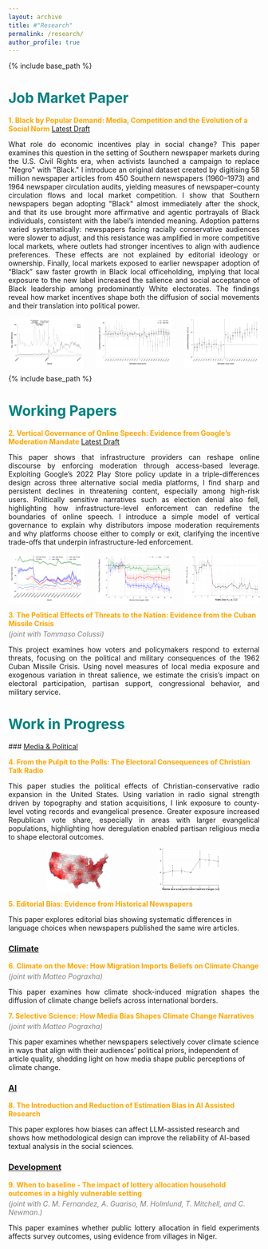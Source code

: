 ```yaml
---
layout: archive
title: #"Research"
permalink: /research/
author_profile: true
---
```


{% include base_path %}
<h1 style="font-size: 2em; font-weight: bold; color: teal;">Job Market Paper</h1>

<span style="color: orange;"><b>1. Black by Popular Demand: Media, Competition and the Evolution of a Social Norm</b></span> [Latest Draft](https://www.dropbox.com/scl/fi/5rc12c27n73s4t93m2rrt/Black-by-Popular-Demand-Media-Competition-and-the-Evolution-of-a-Social-Norm.pdf?rlkey=v18efnxlps72bwb59faut65qo&dl=0)

<p style="text-align: justify;">
What role do economic incentives play in social change? This paper examines this question in the setting of Southern newspaper markets during the U.S. Civil Rights era, when activists launched a campaign to replace "Negro" with "Black." I introduce an original dataset created by digitising 58 million newspaper articles from 450 Southern newspapers (1960–1973) and 1964 newspaper circulation audits, yielding measures of newspaper–county circulation flows and local market competition. I show that Southern newspapers began adopting "Black" almost immediately after the shock, and that its use brought more affirmative and agentic portrayals of Black individuals, consistent with the label’s intended meaning. Adoption patterns varied systematically: newspapers facing racially conservative audiences were slower to adjust, and this resistance was amplified in more competitive local markets, where outlets had stronger incentives to align with audience preferences. These effects are not explained by editorial ideology or ownership. Finally, local markets exposed to earlier newspaper adoption of “Black” saw faster growth in Black local officeholding, implying that local exposure to the new label increased the salience and social acceptance of Black leadership among predominantly White electorates. The findings reveal how market incentives shape both the diffusion of social movements and their translation into political power.


<!-- What role do economic incentives play in social change? I study how media, responding to market pressures, shapes the evolution of an identity-based norm. Leveraging an exogenous shift in language preferences for the term 'Black' instead of 'Negro,' triggered by Black Civil Rights leaders in the mid-1960s, I examine what drives local newspapers' responses. I introduce an original dataset created by digitising 58 million newspaper articles from 450 Southern newspapers (1960–1973) and 1964 newspaper circulation audits, yielding measures of newspaper–county circulation flows and local market competition. First, I show that diffusion of the "Black" label in US Southern newspapers began immediately after this shock and that when the "Black" label is adopted, media representation of Black entities is immediately and persistently aligned with the identity intended by the "Black" campaign leaders. I then provide evidence that newspapers' demand-side exposure to White racial conservatism predicts both lower and slower adjustment to the new label, and that this effect is exacerbated by the intensity of local newspaper market competition. I show that the effect is not driven by local journalists, editors or companies' policies. Finally, I show that counties whose papers embraced “Black” earlier, in areas covered by Section 5 of the Voting Rights Act, experienced significantly faster growth in Black local officeholding between 1966 and 1974, suggesting that symbolic shifts in white-oriented media translated into tangible gains in Black political incorporation. This paper highlights how economic incentives within media markets can slow the diffusion of evolving norms, particularly when these norms challenge entrenched attitudes within the majority. -->
</p>

<p style="display: flex; justify-content: space-between;">
  <img src="/images/race_dict_monthly_pres.svg" alt="Race Dictionary Monthly" style="width: 30%;">
  <img src="/images/V589_event_Q1_Q4.svg" alt="Event Study Q1-Q4" style="width: 30%;">
 <img src="/images/ES - pos_agency_pos_sent_Local.svg" alt="Race Dictionary Monthly" style="width: 30%;">
</p>


{% include base_path %}
<h1 style="font-size: 2em; font-weight: bold; color: teal;">Working Papers</h1>

<span style="color: orange;"><b>2. Vertical Governance of Online Speech: Evidence from Google’s Moderation Mandate</b></span> [Latest Draft](https://www.dropbox.com/scl/fi/4syz4glhavu1o07lmroey/0.-Vertical-Governance-of-Online-Speech.pdf?rlkey=wn1w7um4q8xx11ceqdgp9zlt9&dl=0)

<p style="text-align: justify;">
This paper shows that infrastructure providers can reshape online discourse by enforcing moderation through access-based leverage. Exploiting Google’s 2022 Play Store policy update in a triple-differences design across three alternative social media platforms, I find sharp and persistent declines in threatening content, especially among high-risk users. Politically sensitive narratives such as election denial also fell, highlighting how infrastructure-level enforcement can redefine the boundaries of online speech. I introduce a simple model of vertical governance to explain why distributors impose moderation requirements and why platforms choose either to comply or exit, clarifying the incentive trade-offs that underpin infrastructure-led enforcement.

<!-- This paper provides the first causal evidence that upstream infrastructure providers can reshape social media discourse by enforcing content moderation through access-based leverage. I develop a simple vertical governance model showing how a distributor trades off scandal risk and enforcement costs when setting moderation thresholds, and how platforms decide whether to comply or exit. Guided by this framework, I exploit a 2022 update to Google’s Play Store policy requiring stricter removal of violent threats and misinformation, along with variation in platform exposure across three similar 'Alt-Tech' social media platforms, within a triple-differences design. Using a novel panel of over 28 million posts from 62,000 users, I find that threatening content declined sharply and persistently on the exposed platforms, particularly among high-risk users. These effects are not explained by user self-censorship, public awareness, contemporaneous events, or selective data loss. I also document significant reductions in lawful but politically sensitive narratives, including election denial and January 6 insurrection commentary. The findings show how infrastructure-level enforcement can durably alter the boundaries of permissible speech across platforms, contributing to literatures on platform governance, vertical restraints in digital markets, and the institutional foundations of online discourse. -->
</p>

<p style="display: flex; justify-content: space-between;">
  <img src="/images/paper2/Image1.svg" alt="" style="width: 30%;">
  <img src="/images/paper2/Image2.svg" alt="" style="width: 30%;">
 <img src="/images/paper2/Image3.svg" alt="" style="width: 30%;">
</p>


<p style="font-weight: bold; color: orange;">
3. The Political Effects of Threats to the Nation: Evidence from the Cuban Missile Crisis
</p>
<p style="color: grey; font-style: italic; margin-top: -10px;">
(joint with <a href="https://sites.google.com/site/colussitom/" style="color: grey; text-decoration: none;">Tommaso Colussi</a>)
</p>

<p style="text-align: justify;">
This project examines how voters and policymakers respond to external threats, focusing on the political and military consequences of the 1962 Cuban Missile Crisis. Using novel measures of local media exposure and exogenous variation in threat salience, we estimate the crisis’s impact on electoral participation, partisan support, congressional behavior, and military service.
</p>



<h1 style="font-size: 2em; font-weight: bold; color: teal;">Work in Progress</h1>
### <u>Media & Political</u>

<span style="color: orange;"><b>4. From the Pulpit to the Polls: The Electoral Consequences of Christian Talk Radio</b></span>

<p style="text-align: justify;">
This paper studies the political effects of Christian-conservative radio expansion in the United States. Using variation in radio signal strength driven by topography and station acquisitions, I link exposure to county-level voting records and evangelical presence. Greater exposure increased Republican vote share, especially in areas with larger evangelical populations, highlighting how deregulation enabled partisan religious media to shape electoral outcomes.
</p>

<p style="display: flex; justify-content: center; gap: 6rem;">
  <img src="/images/paper3/image1.png" alt="" style="width: 25%; height:auto;">
  <img src="/images/paper3/image2.png" alt="" style="width: 25%; height:auto;">
</p>

<span style="color: orange;"><b>5. Editorial Bias: Evidence from Historical Newspapers</b></span>

This paper explores editorial bias showing systematic differences in language choices when newspapers published the same wire articles.

### <u>Climate</u>

<span style="color: orange;"><b>6. Climate on the Move: How Migration Imports Beliefs on Climate Change</b></span>
<p style="color: grey; font-style: italic; margin-top: -10px;">
(joint with <a href="https://matteopograxha.com/" style="color: grey; text-decoration: none;">Matteo Pograxha</a>)
</p>
<p style="text-align: justify;">
This paper examines how climate shock-induced migration shapes the diffusion of climate change beliefs across international borders.
</p>

<span style="color: orange;"><b>7. Selective Science: How Media Bias Shapes Climate Change Narratives</b></span>
<p style="color: grey; font-style: italic; margin-top: -10px;">
(joint with <a href="https://matteopograxha.com/" style="color: grey; text-decoration: none;">Matteo Pograxha</a>)
</p>

This paper examines whether newspapers selectively cover climate science in ways that align with their audiences’ political priors, independent of article quality, shedding light on how media shape public perceptions of climate change.

### <u>AI</u>

<span style="color: orange;"><b>8. The Introduction and Reduction of Estimation Bias in AI Assisted Research</b></span>

This paper explores how biases can affect LLM-assisted research and shows how methodological design can improve the reliability of AI-based textual analysis in the social sciences.

### <u>Development</u>
<span style="color: orange;"><b>9. When to baseline - The impact of lottery allocation household outcomes in a highly vulnerable setting</b></span>
<p style="color: grey; font-style: italic; margin-top: -10px;">
(joint with C. M. Fernandez, A. Guariso, M. Holmlund, T. Mitchell, and C. Newman.)
</p>

<p style="text-align: justify;">
This paper examines whether public lottery allocation in field experiments affects survey outcomes, using evidence from villages in Niger.
</p>
